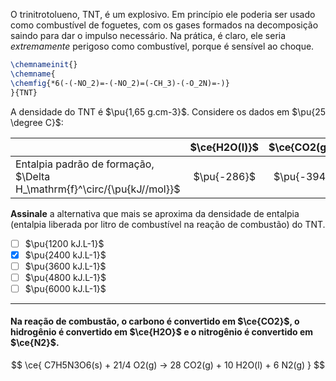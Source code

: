 O trinitrotolueno, TNT, é um explosivo. Em princípio ele poderia ser usado como combustível de foguetes, com os gases formados na decomposição saindo para dar o impulso necessário. Na prática, é claro, ele seria *extremamente* perigoso como combustível, porque é sensível ao choque.

```latex
\chemnameinit{}
\chemname{
\chemfig{*6(-(-NO_2)=-(-NO_2)=(-CH_3)-(-O_2N)=-)}
}{TNT}
```

A densidade do TNT é $\pu{1,65 g.cm-3}$. Considere os dados em $\pu{25 \degree C}$:

|                                                                         | $\ce{H2O(l)}$ | $\ce{CO2(g)}$ | $\ce{TNT(s)}$ |
| :---------------------------------------------------------------------- | :-----------: | :-----------: | :-----------: |
| Entalpia padrão de formação, $\Delta H_\mathrm{f}^\circ/{\pu{kJ//mol}}$ |  $\pu{-286}$  |  $\pu{-394}$  |  $\pu{-67}$   |

**Assinale** a alternativa que mais se aproxima da densidade de entalpia (entalpia liberada por litro de combustível na reação de combustão) do TNT.

- [ ] $\pu{1200 kJ.L-1}$
- [x] $\pu{2400 kJ.L-1}$
- [ ] $\pu{3600 kJ.L-1}$
- [ ] $\pu{4800 kJ.L-1}$
- [ ] $\pu{6000 kJ.L-1}$

---

#### Na reação de combustão, o carbono é convertido em $\ce{CO2}$, o hidrogênio é convertido em $\ce{H2O}$ e o nitrogênio é convertido em $\ce{N2}$.

$$
    \ce{ C7H5N3O6(s) + 21/4 O2(g) -> 28 CO2(g) + 10 H2O(l) + 6 N2(g) }
$$

